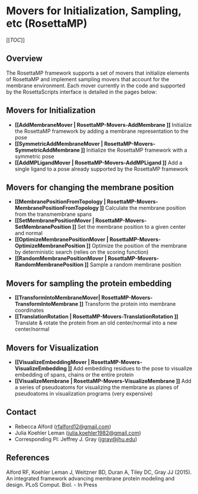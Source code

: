 # Movers for Initialization, Sampling, etc (RosettaMP)

[[_TOC_]]

## Overview
The RosettaMP framework supports a set of movers that initialize elements of RosettaMP and implement sampling movers that account for the membrane environment. Each mover currently in the code and supported by the RosettaScripts interface is detailed in the pages below: 

## Movers for Initialization

 - **[[AddMembraneMover | RosettaMP-Movers-AddMembrane ]]** Initialize the RosettaMP framework by adding a membrane representation to the pose
 - **[[SymmetricAddMembraneMover | RosettaMP-Movers-SymmetricAddMembrane ]]** Initialize the RosettaMP framework with a symmetric pose 
 - **[[AddMPLigandMover | RosettaMP-Movers-AddMPLigand ]]** Add a single ligand to a pose already supported by the RosettaMP framework

## Movers for changing the membrane position 

 - **[[MembranePositionFromTopology | RosettaMP-Movers-MembranePositionFromTopology ]]** Calculate the membrane position from the transmembrane spans
 - **[[SetMembranePositionMover | RosettaMP-Movers-SetMembranePosition ]]** Set the membrane position to a given center and normal
 - **[[OptimizeMembranePositionMover | RosettaMP-Movers-OptimizeMembranePosition ]]** Optimize the position of the membrane by deterministic search (relies on the scoring function)
 - **[[RandomMembranePositionMover | RosettaMP-Movers-RandomMembranePosition ]]** Sample a random membrane position

## Movers for sampling the protein embedding

 - **[[TransformIntoMembraneMover| RosettaMP-Movers-TransformIntoMembrane ]]** Transform the protein into membrane coordinates
 - **[[TranslationRotation | RosettaMP-Movers-TranslationRotation ]]** Translate & rotate the protein from an old center/normal into a new center/normal

## Movers for Visualization

 - **[[VisualizeEmbeddingMover | RosettaMP-Movers-VisualizeEmbedding ]]** Add embedding residues to the pose to visualize embedding of spans, chains or the entire protein
 - **[[VisualizeMembrane | RosettaMP-Movers-VisualizeMembrane ]]** Add a series of pseudoatoms for visualizing the membrane as planes of pseudoatoms in visualization programs (very expensive)

## Contact

- Rebecca Alford ([rfalford12@gmail.com](rfalford12@gmail.com))
- Julia Koehler Leman ([julia.koehler1982@gmail.com](julia.koehler1982@gmail.com))
- Corresponding PI: Jeffrey J. Gray ([jgray@jhu.edu](jgray@jhu.edu))

## References

Alford RF, Koehler Leman J, Weitzner BD, Duran A, Tiley DC, Gray JJ (2015). An integrated framework advancing membrane protein modeling and design. PLoS Comput. Biol. - In Press

